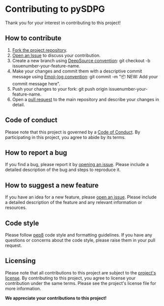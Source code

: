 # Contributing to pySDPG
Thank you for your interest in contributing to this project!

## How to contribute
1. [Fork the project repository](https://github.com/OscarSantosMu/pySDPG/fork).
2. [Open an Issue](https://github.com/OscarSantosMu/pySDPG/issues/new/choose) to discuss your contribution.
3. Create a new branch using [DeepSource convention](https://deepsource.io/blog/git-branch-naming-conventions/): git checkout -b issuenumber-your-feature-name.
4. Make your changes and commit them with a descriptive commit message using [Emoji-log convention](https://github.com/ahmadawais/Emoji-Log): git commit -m "📦 NEW: Add your commit message here".
5. Push your changes to your fork: git push origin issuenumber-your-feature-name.
6. Open a [pull request](https://github.com/OscarSantosMu/pySDPG/compare) to the main repository and describe your changes in detail.

## Code of conduct
Please note that this project is governed by a [Code of Conduct](https://github.com/OscarSantosMu/pySDPG/blob/main/CODE_OF_CONDUCT.md). By participating in this project, you agree to abide by its terms.

## How to report a bug
If you find a bug, please report it by [opening an issue](https://github.com/OscarSantosMu/pySDPG/issues/new?assignees=&labels=bug&template=bug_report.md&title=%5BBUG%5D%3A+). Please include a detailed description of the bug and steps to reproduce it.

## How to suggest a new feature
If you have an idea for a new feature, please [open an issue](https://github.com/OscarSantosMu/pySDPG/issues/new?assignees=&labels=enhancement&template=feature_request.md&title=%5BFEATURE%5D). Please include a detailed description of the feature and any relevant information or resources.

## Code style
Please follow [pep8](https://pep8.org/) code style and formatting guidelines. If you have any questions or concerns about the code style, please raise them in your pull request.

## Licensing
Please note that all contributions to this project are subject to the [project's license](https://github.com/OscarSantosMu/pySDPG/blob/main/LICENSE). By contributing to this project, you agree to license your contribution under the same terms. Please see the project's license file for more information.

**We appreciate your contributions to this project!**
